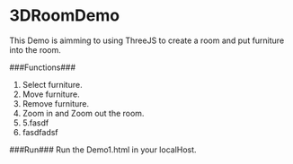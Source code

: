 # 3DRoomDemo
This Demo is aimming to using ThreeJS to create a room and put furniture into the room.

###Functions###
1.  Select furniture.
2.  Move furniture.
3.  Remove furniture.
4.  Zoom in and Zoom out the room.
5.  5.fasdf
6. fasdfadsf

###Run###
Run the Demo1.html in your localHost.
